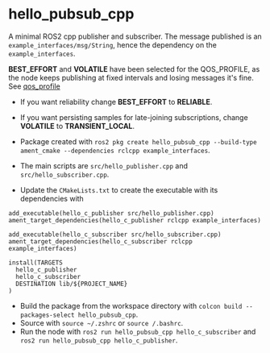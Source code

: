 # hello_pubsub_cpp
A minimal ROS2 cpp publisher and subscriber. The message published is an `example_interfaces/msg/String`, hence the dependency on the `example_interfaces`.

**BEST_EFFORT** and **VOLATILE** have been selected for the QOS_PROFILE, as the node keeps publishing at fixed intervals and losing messages it's fine. See [qos_profile](https://docs.ros.org/en/rolling/Concepts/Intermediate/About-Quality-of-Service-Settings.html)

* If you want reliability change **BEST_EFFORT** to **RELIABLE**.
* If you want persisting samples for late-joining subscriptions, change **VOLATILE** to **TRANSIENT_LOCAL**.

* Package created with `ros2 pkg create hello_pubsub_cpp --build-type ament_cmake --dependencies rclcpp example_interfaces`.
* The main scripts are `src/hello_publisher.cpp` and `src/hello_subscriber.cpp`.
* Update the `CMakeLists.txt` to create the executable with its dependencies with
```
add_executable(hello_c_publisher src/hello_publisher.cpp)
ament_target_dependencies(hello_c_publisher rclcpp example_interfaces)

add_executable(hello_c_subscriber src/hello_subscriber.cpp)
ament_target_dependencies(hello_c_subscriber rclcpp example_interfaces)

install(TARGETS
  hello_c_publisher
  hello_c_subscriber
  DESTINATION lib/${PROJECT_NAME}
)
```
* Build the package from the workspace directory with `colcon build --packages-select hello_pubsub_cpp`.
* Source with `source ~/.zshrc` or `source /.bashrc`.
* Run the node with `ros2 run hello_pubsub_cpp hello_c_subscriber` and `ros2 run hello_pubsub_cpp hello_c_publisher`.
